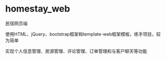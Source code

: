 # homestay_web
民宿网页端
<p>使用HTML、jQuery、bootstrap框架和template-web框架模板，练手项目，较为简单</p>
<p>实现个人信息管理、房源管理、评论管理、订单管理和与客户聊天等功能</p>
